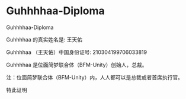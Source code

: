 # Guhhhhaa-Diploma
 Guhhhhaa-Diploma

Guhhhhaa 的真实姓名是: 王天佑 

Guhhhhaa （王天佑）中国身份证号: 210304199706033819

Guhhhhaa 是位面简梦联合体（BFM-Unity）创始人，总裁。

注：位面简梦联合体（BFM-Unity）内，人人都可以是总裁或者首席执行官。

特此证明
